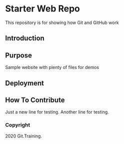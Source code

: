 # Starter Web Repo

This repository is for showing how Git and GitHub work

## Introduction

## Purpose

Sample website with plenty of files for demos

## Deployment

## How To Contribute

Just a new line for testing.
Another line for testing.

### Copyright

2020 Git.Training.
